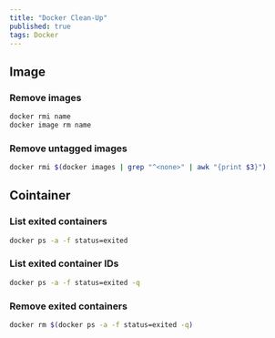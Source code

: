 ```yaml
---
title: "Docker Clean-Up"
published: true
tags: Docker
---
```


## Image

### Remove images

```bash
docker rmi name
docker image rm name
```

### Remove untagged images

```bash
docker rmi $(docker images | grep "^<none>" | awk "{print $3}")
```

## Cointainer

### List exited containers

```bash
docker ps -a -f status=exited
```

### List exited container IDs

```bash
docker ps -a -f status=exited -q
```

### Remove exited containers

```bash
docker rm $(docker ps -a -f status=exited -q)
```
